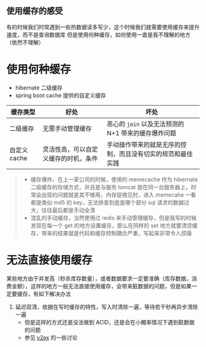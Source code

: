 ## 使用缓存的感受

有的时候我们时常遇到一些热数据读多写少，这个时候我们就需要使用缓存来提升速度，而不是查询数据库
但是使用何种缓存，如何使用一直是我不理解的地方（依然不理解）

# 使用何种缓存

* hibernate 二级缓存
* spring boot cache 提供的自定义缓存

| 缓存类型 | 好处                                 | 坏处                                                       |
| -------- | ------------------------------------ | ---------------------------------------------------------- |
| 二级缓存 | 无需手动管理缓存                     | 恶心的 `join` 以及无法预测的 N+1 带来的缓存爆炸问题       |
| 自定义 cache    | 灵活性高，可以自定义缓存的时机，条件 | 手动操作带来的就是无序的控制，而且没有切实的规范和最佳实践 |

> * 缓存爆炸，在上一家公司的时候，使用的 memecache 作为 hibernate 二级缓存的存储方式，并且是与服务 tomcat 放在同一台服务器上，时常会出现的问题就是其不够用，内存捉襟见肘，进入 memecahe 一看都是类似 md5 的 key，无法排查到底是哪个部分 sql 请求的数据过大，往往最后都是手动全清    
> * 混乱的手动缓存，当然使用过 redis 来手动管理缓存，但是我写的时候发现在每一个 get 的地方设置缓存，那么在同样的 set 地方就要清空缓存，带来的结果就是代码和缓存控制耦合严重，写起来非常令人烦躁

# 无法直接使用缓存
某些地方由于并发高（秒杀库存数量），或者数据要求一定要准确（库存数据，消费金额），这样的地方一般无法直接使用缓存，会带来脏数据的问题，但是如果一定要缓存，有如下解决办法
1. 延迟双清，依据在写时缓存的特性，写入时清除一遍，等待若干秒再异步清除一遍
	* 但是这样的方式还是没法做到 ACID，还是会在小概率情况下遇到脏数据的问题
	* 参见 [v2ex](https://v2ex.com/t/837806#reply10) 的一些讨论













